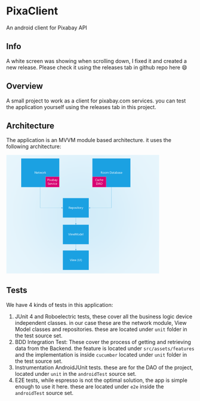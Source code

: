 # PixaClient

An android client for Pixabay API

## Info

A white screen was showing when scrolling down, I fixed it and created a new release.
Please check it using the releases tab in github repo here :smile:

## Overview

A small project to work as a client for pixabay.com services. you can test the application yourself using the releases tab in this project.

## Architecture

The application is an MVVM module based architecture. it uses the following architecture:

<img src="./arch.png" alt="Arch" style="zoom:40%;" />

## Tests

We have 4 kinds of tests in this application:

1. JUnit 4 and Roboelectric tests, these cover all the business logic device independent classes. in our case these are the network module, View Model classes and repositories. these are located under `unit` folder in the test source set.
2. BDD Integration Test: These cover the process of getting and retrieving data from the Backend. the feature is located under `src/assets/features` and the implementation is inside `cucumber` located under `unit` folder in the test source set.
3. Instrumentation AndroidJUnit tests. these are for the DAO of the project, located under `unit` in the `androidTest` source set.
4. E2E tests, while espresso is not the optimal solution, the app is simple enough to use it here. these are located under `e2e` inside the `androidTest` source set.

